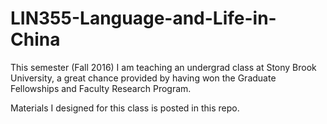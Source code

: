 # LIN355-Language-and-Life-in-China

This semester (Fall 2016) I am teaching an undergrad class at Stony Brook University, a great chance provided by having won the Graduate Fellowships and Faculty Research Program.

Materials I designed for this class is posted in this repo.
